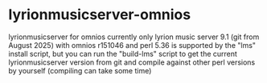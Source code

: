 # lyrionmusicserver-omnios

lyrionmusicserver for omnios
currently only lyrion music server 9.1 (git from August 2025) with omnios r151046 and perl 5.36 is supported by the "lms" install script,
but you can run the "build-lms" script to get the current lyrionmusicserver version from git and compile against other perl versions by yourself (compiling can take some time)
